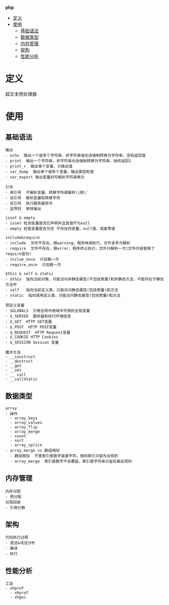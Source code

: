 **php**
- [定义](#定义)
- [使用](#使用)
  - [基础语法](#基础语法)
  - [数据类型](#数据类型)
  - [内存管理](#内存管理)
  - [架构](#架构)
  - [性能分析](#性能分析)

# 定义 #
超文本预处理器

# 使用 # 
## 基础语法 ##
```
输出
- echo  输出一个或多个字符串，非字符串值也会强制转换为字符串，没有返回值
- print  输出一个字符串，非字符串也会强制转换为字符串，始终返回1
- print_r  输出单个变量，只输出值
- var_dump  输出单个或多个变量，输出类型和值
- var_export 输出变量的可解析字符串表示

引号
- 单引号  不解析变量、转移字符直解析\\和\'
- 双引号  解析变量和转移字符
- 反引号  执行服务器命令
- 定界符  原样输出

isset & empty
- isset 检测变量是否已声明并且其值不为null
- empty 检查变量是否为空 不存在的变量、null值、或者零值

include&require
- include  文件不存在，报warning，程序继续执行，文件会多次解析
- require  文件不存在，报error，程序终止执行，文件只解析一次(文件内容替换了require语句)
- inclue_once  只加载一次
- require_once  只加载一次

$this & self & static
- $this  指向当前对象，只能访问非静态属性(不包括常量)和非静态方法，不能存在于静态方法中
- self   指向当前定义类，只能访问静态属性(包括常量)和方法
- static  指向调用定义类，只能访问静态属性(包括常量)和方法

预定义变量
- $GLOBALS  引用全局作用域中可用的全部变量
- $_SERVER  服务器和执行环境信息
- $_GET  HTTP GET变量
- $_POST  HTTP POST变量
- $_REQUEST  HTTP Request变量
- $_COOKIE HTTP Cookies
- $_SESSION Session 变量

魔术方法
- __construct
- __destruct
- __get  
- __set  
- __ call
- __callStatic
```

## 数据类型 ##
```
array
- 操作
  - array_keys
  - array_values
  - array_flip
  - array_merge
  - count
  - sort
  - array_splice
- array_merge vs 数组相加
  - 数组相加  不管索引是数字或者字符，相同索引只留先出现的
  - array_merge  索引是数字不会覆盖，索引是字符串只留后面出现的
```

## 内存管理 ##
```
内存分配
- 预分配
垃圾回收
- 引用计数
```

## 架构 ##
```
代码执行过程
- 语法&词法分析
- 编译
- 执行
```

## 性能分析 ##
```
工具
- xhprof
  - xhprof
  - xhgui
```